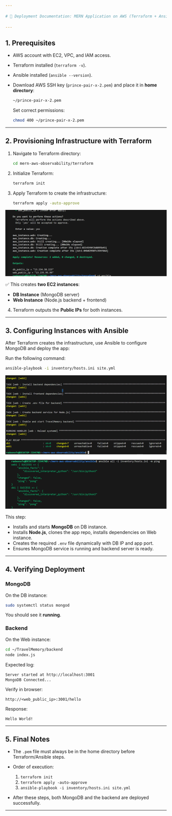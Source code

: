 ```yaml
---

# 📘 Deployment Documentation: MERN Application on AWS (Terraform + Ansible)

---
```


## 1. Prerequisites

* AWS account with EC2, VPC, and IAM access.
* Terraform installed (`terraform -v`).
* Ansible installed (`ansible --version`).
* Download AWS SSH key (`prince-pair-x-2.pem`) and place it in **home directory**:

  ```bash
  ~/prince-pair-x-2.pem
  ```

  Set correct permissions:

  ```bash
  chmod 400 ~/prince-pair-x-2.pem
  ```

---

## 2. Provisioning Infrastructure with Terraform

1. Navigate to Terraform directory:

   ```bash
   cd mern-aws-observability/terraform
   ```

2. Initialize Terraform:

   ```bash
   terraform init
   ```

3. Apply Terraform to create the infrastructure:

   ```bash
   terraform apply -auto-approve
   ```
![tf-apply](./screenshots/tf-apply.png)


   ✅ This creates **two EC2 instances**:

   * **DB Instance** (MongoDB server)
   * **Web Instance** (Node.js backend + frontend)

4. Terraform outputs the **Public IPs** for both instances.

---

## 3. Configuring Instances with Ansible

After Terraform creates the infrastructure, use Ansible to configure MongoDB and deploy the app:

Run the following command:

```bash
ansible-playbook -i inventory/hosts.ini site.yml
```
![ansible-apply-host-ini.png…](./screenshots/ansible-apply-host-ini.png)

![ansible-ping-pong](./screenshots/ansible-ping-pong.png)

This step:

* Installs and starts **MongoDB** on DB instance.
* Installs **Node.js**, clones the app repo, installs dependencies on Web instance.
* Creates the required `.env` file dynamically with DB IP and app port.
* Ensures MongoDB service is running and backend server is ready.

---

## 4. Verifying Deployment

### MongoDB

On the DB instance:

```bash
sudo systemctl status mongod
```

You should see it **running**.

### Backend

On the Web instance:

```bash
cd ~/TravelMemory/backend
node index.js
```

Expected log:

```
Server started at http://localhost:3001
MongoDB Connected...
```

Verify in browser:

```
http://<web_public_ip>:3001/hello
```

Response:

```
Hello World!
```

---

## 5. Final Notes

* The `.pem` file must always be in the home directory before Terraform/Ansible steps.

* Order of execution:

  1. `terraform init`
  2. `terraform apply -auto-approve`
  3. `ansible-playbook -i inventory/hosts.ini site.yml`

* After these steps, both MongoDB and the backend are deployed successfully.

---





